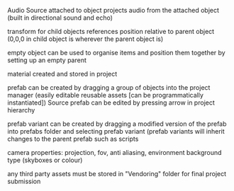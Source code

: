 Audio Source attached to object projects audio from the attached object (built in directional sound and echo)

transform for child objects references position relative to parent object (0,0,0 in child object is wherever the parent object is)

empty object can be used to organise items and position them together by setting up an empty parent

material created and stored in project 

prefab can be created by dragging a group of objects into the project manager (easily editable reusable assets [can be programmatically instantiated])
Source prefab can be edited by pressing arrow in project hierarchy

prefab variant can be created by dragging a modified version of the prefab into prefabs folder and selecting prefab variant (prefab variants will inherit changes to the parent prefab such as scripts

camera properties:
projection, fov, anti aliasing, environment background type (skyboxes or colour)

any third party assets must be stored in "Vendoring" folder for final project submission
